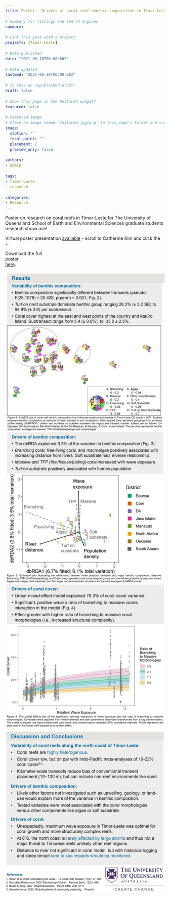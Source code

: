 ```yaml
---
title: Poster - Drivers of coral reef benthic composition in Timor-Leste

# Summary for listings and search engines
summary:

# Link this post with a project
projects: [Timor-Leste]

# Date published
date: "2021-08-10T00:00:00Z"

# Date updated
lastmod: "2021-08-10T00:00:00Z"

# Is this an unpublished draft?
draft: false

# Show this page in the Featured widget?
featured: false

# Featured image
# Place an image named `featured.jpg/png` in this page's folder and customize its options here.
image:
  caption: ""
  focal_point: ""
  placement: 2
  preview_only: false

authors:
- admin

tags:
- Timor-Leste
- research

categories:
- Research
---
```


<!-- Google tag (gtag.js) -->
<script async src="https://www.googletagmanager.com/gtag/js?id=G-TTD46JCLHQ"></script>
<script>
  window.dataLayer = window.dataLayer || [];
  function gtag(){dataLayer.push(arguments);}
  gtag('js', new Date());

  gtag('config', 'G-TTD46JCLHQ');
</script>

Poster on research on coral reefs in Timor-Leste for The University of Queensland School of Earth and Environmental Sciences graduate students research showcase! 

Virtual poster presentation <a href="https://sees.uq.edu.au/research-showcase-2020">available</a> - scroll to Catherine Kim and click the +.</p><p class="" style="white-space:pre-wrap;">Download the full poster<a href="/s/CKim_Timor_benthiccomposition_drivers_SEESposter.pdf" target="_blank"> here</a>.</p>

![](poster2.jpg)
![](poster3.jpg)


